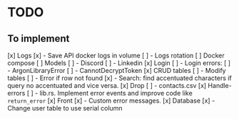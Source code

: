 # TODO

## To implement

[x] Logs
[x] - Save API docker logs in volume
[ ] - Logs rotation
[ ] Docker compose
[ ] Models
[ ] - Discord
[ ] - Linkedin
[x] Login
[ ] - Login errors:
[ ]   - ArgonLibraryError
[ ]   - CannotDecryptToken
[x] CRUD tables
[ ] - Modify tables 
[ ] - Error if row not found
[x] - Search: find accentuated characters if query no accentuated and vice versa.
[x] Drop
[ ] - contacts.csv
[x] Handle-errors
[ ] - lib.rs. Implement error events and improve code like `return_error`
[x] Front
[x] - Custom error messages.
[x] Database
[x] - Change user table to use serial column

